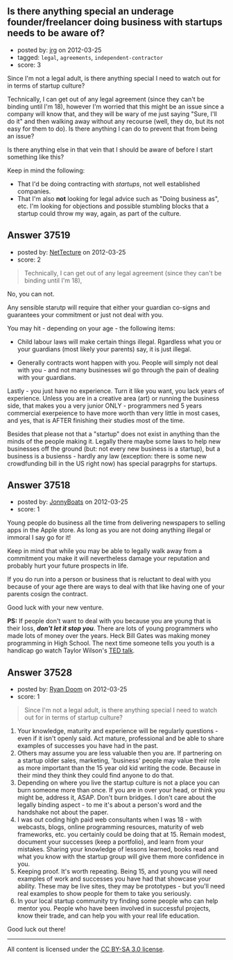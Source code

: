 ## Is there anything special an underage founder/freelancer doing business with startups needs to be aware of?

- posted by: [jrg](https://stackexchange.com/users/-1/12807-jrg) on 2012-03-25
- tagged: `legal`, `agreements`, `independent-contractor`
- score: 3

Since I'm not a legal adult, is there anything special I need to watch out for in terms of startup culture?

Technically, I can get out of any legal agreement (since they can't be binding until I'm 18), however I'm worried that this might be an issue since a company will know that, and they will be wary of me just saying "Sure, I'll do it" and then walking away without any recourse (well, they do, but its not easy for them to do). Is there anything I can do to prevent that from being an issue?

Is there anything else in that vein that I should be aware of before I start something like this?

Keep in mind the following:

- That I'd be doing contracting with *startups*, not well established companies.
- That I'm also **not** looking for legal advice such as "Doing business as", etc. I'm looking for objections and possible stumbling blocks that a startup could throw my way, again, as part of the culture. 


## Answer 37519

- posted by: [NetTecture](https://stackexchange.com/users/-1/3350-nettecture) on 2012-03-25
- score: 2

> Technically, I can get out of any legal agreement (since they can't be binding until I'm 18), 

No, you can not.

Any sensible starutp will require that either your guardian co-signs and guarantees your commitment or just not deal with you.

You may hit - depending on your age - the following items:

* Child labour laws will make certain things illegal. Rgardless what you or your guardians (most likely your parents) say, it is just illegal.

* Generally contracts wont happen with you. People will simply not deal with you - and not many businesses wil go through the pain of dealing with your guardians.

Lastly - you just have no experience. Turn it like you want, you lack years of experience. Unless you are in a  creative area (art) or running the business side, that makes you a very junior ONLY - programmers ned 5 years commercial exerpeience to have more worth than very little in most cases, and yes, that is AFTER finishing their studies most of the time.

Besides that please not that a "startup" does not exist in anything than the minds of the people making it. Legally there maybe some laws to help new businesses off the ground (but: not every new business is a startup), but a business is a busienss - hardly any law (exception: there is some new crowdfunding bill in the US right now) has special paragrphs for startups.


## Answer 37518

- posted by: [JonnyBoats](https://stackexchange.com/users/-1/3100-jonnyboats) on 2012-03-25
- score: 1

<p>Young people do business all the time from delivering newspapers to selling apps in the Apple store. As long as you are not doing anything illegal or immoral I say go for it!</p>

<p>Keep in mind that while you may be able to legally walk away from a commitment you make it will nevertheless damage your reputation and probably hurt your future prospects in life.</p>

<p>If you do run into a person or business that is reluctant to deal with you because of your age there are ways to deal with that like having one of your parents cosign the contract.</p>

<p>Good luck with your new venture.</p>

<p><strong>PS:</strong> If people don't want to deal with you because you are young that is their loss, <strong><em>don't let it stop you</em></strong>. There are lots of young programmers who made lots of money over the years. Heck Bill Gates was making money programming in High School. The next time someone tells you youth is a handicap go watch Taylor Wilson's <a href="http://www.ted.com/talks/taylor_wilson_yup_i_built_a_nuclear_fusion_reactor.html" rel="nofollow">TED talk</a>.</p>



## Answer 37528

- posted by: [Ryan Doom](https://stackexchange.com/users/-1/5655-ryan-doom) on 2012-03-25
- score: 1



> Since I'm not a legal adult, is there anything special I need to watch out for in terms of startup culture?


 1. Your knowledge, maturity and experience will be regularly questions - even if it isn't openly said. Act mature, professional and be able to share examples of successes you have had in the past. 
 2. Others may assume you are less valuable then you are. If partnering on a startup older sales, marketing, 'business' people may value their role as more important than the 15 year old kid writing the code. Because in their mind they think they could find anyone to do that.
 3. Depending on where you live the startup culture is not a place you can burn someone more than once. If you are in over your head, or think you might be, address it, ASAP. Don't burn bridges. I don't care about the legally binding aspect - to me it's about a person's word and the handshake not about the paper.
 4. I was out coding high paid web consultants when I was 18 - with webcasts, blogs, online programming resources, maturity of web frameworks, etc. you certainly could be doing that at 15. Remain modest, document your successes (keep a portfolio), and learn from your mistakes. Sharing your knowledge of lessons learned, books read and what you know with the startup group will give them more confidence in you.
 5. Keeping proof. It's worth repeating. Being 15, and young you will need examples of work and successes you have had that showcase your ability. These may be live sites, they may be prototypes - but you'll need real examples to show people for them to take you seriously. 
 6. In your local startup community try finding some people who can help mentor you. People who have been involved in successful projects, know their trade, and can help you with your real life education.

Good luck out there!



---

All content is licensed under the [CC BY-SA 3.0 license](https://creativecommons.org/licenses/by-sa/3.0/).
